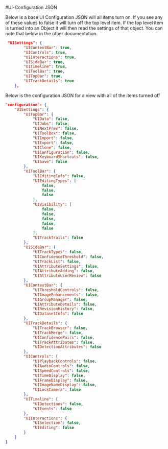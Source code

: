 #UI-Configuration JSON

Below is a base UI Configuration JSON will all items turn on.
If you see any of these values to false it will turn off the top level item.  If the top level item is turned into an Object it will then read the settings of that object.  You can note that below in the other documentation.


```json
 "UISettings": {
        "UIContextBar": true,
        "UIControls": true,
        "UIInteractions": true,
        "UISideBar": true,
        "UITimeline": true,
        "UIToolBar": true,
        "UITopBar": true,
        "UITrackDetails": true
    },
```

Below is the configuration JSON for a view with all of the items turned off

```json
"configuration": {
    "UISettings": {
        "UITopBar": {
            "UIData": false,
            "UIJobs": false,
            "UINextPrev": false,
            "UIToolBox": false,
            "UIImport": false,
            "UIExport": false,
            "UIClone": false,
            "UIConfiguration": false,
            "UIKeyboardShortcuts": false,
            "UISave": false
        },
        "UIToolBar": {
            "UIEditingInfo": false,
            "UIEditingTypes": [
                false,
                false,
                false
            ],
            "UIVisibility": [
                false,
                false,
                false,
                false,
                false
            ],
            "UITrackTrails": false
        },
        "UISideBar": {
            "UITrackTypes": false,
            "UIConfidenceThreshold": false,
            "UITrackList": false,
            "UIAttributeSettings": false,
            "UIAttributeAdding": false,
            "UIAttributeUserReview": false
        },
        "UIContextBar": {
            "UIThresholdControls": false,
            "UIImageEnhancements": false,
            "UIGroupManager": false,
            "UIAttributeDetails": false,
            "UIRevisionHistory": false,
            "UIDatasetInfo": false
        },
        "UITrackDetails": {
            "UITrackBrowser": false,
            "UITrackMerge": false,
            "UIConfidencePairs": false,
            "UITrackAttributes": false,
            "UIDetectionAttributes": false
        },
        "UIControls": {
            "UIPlaybackControls": false,
            "UIAudioControls": false,
            "UISpeedControls": false,
            "UITimeDisplay": false,
            "UIFrameDisplay": false,
            "UIImageNameDisplay": false,
            "UILockCamera": false
        },
        "UITimeline": {
            "UIDetections": false,
            "UIEvents": false
        },
        "UIInteractions": {
            "UISelection": false,
            "UIEditing": false
        }
    }
}
```
